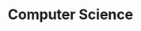 ---
title: "Computer Science"
layout: category
permalink: /categories/CS/
author_profile: true
taxonomy: CS
sidebar:
    nav: "sidebar"


---